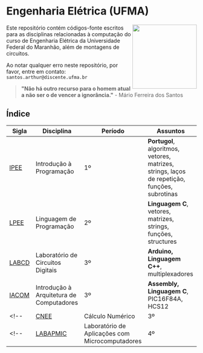 # Engenharia Elétrica (UFMA)

<img
src="https://portalpadrao.ufma.br/site/institucional/superintendencias/sce/manual-da-marca/png-logo-ufma-colorido.png/@@images/image.png"
width="170" align="right">
</a>

Este repositório contém códigos-fonte escritos para as disciplinas relacionadas à computação do curso de Engenharia Elétrica da Universidade Federal do Maranhão, além de montagens de circuitos.

Ao notar qualquer erro neste repositório, por favor, entre em contato: ```santos.arthur@discente.ufma.br```

> **"Não há outro recurso para o homem atual a não ser o de vencer a ignorância."** - Mário Ferreira dos Santos

## Índice

| Sigla | Disciplina  | Período | Assuntos       |
| ------ | ----------- | --------- | ---------------|
| [IPEE] | Introdução à Programação | 1º | **Portugol**, algoritmos, vetores, matrizes, strings, laços de repetição, funções, subrotinas |
| [LPEE] | Linguagem de Programação | 2º | **Linguagem C**, vetores, matrizes, strings, funções, structures |
| [LABCD] | Laboratório de Circuitos Digitais |3º| **Arduino, Linguagem C++**, multiplexadores |
| [IACOM] | Introdução à Arquitetura de Computadores | 3º | **Assembly, Linguagem C**, PIC16F84A, HCS12 |
<!-- | [CNEE] | Cálculo Numérico |3º| **Python**, Algoritmos Numéricos | -->
<!--| [LABAPMIC] | Laboratório de Aplicações com Microcomputadores |4º| **Linguagem C**, HCS12 | -->


[IPEE]: https://github.com/thearthurlima/EngenhariaEletrica/tree/main/IPEE
[LPEE]: https://github.com/thearthurlima/EngenhariaEletrica/tree/main/LPEE
[CNEE]: add_link
[LABCD]: https://github.com/thearthurlima/EngenhariaEletrica/tree/main/LABCD
[IACOM]: https://github.com/thearthurlima/EngenhariaEletrica/tree/main/IACOM
[LABAPMIC]: add_link